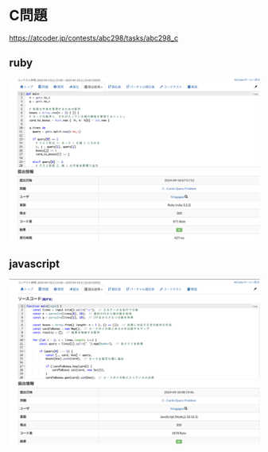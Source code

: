 # C問題
https://atcoder.jp/contests/abc298/tasks/abc298_c
## ruby
![alt text](image.png)
## javascript 
![alt text](image-1.png)
